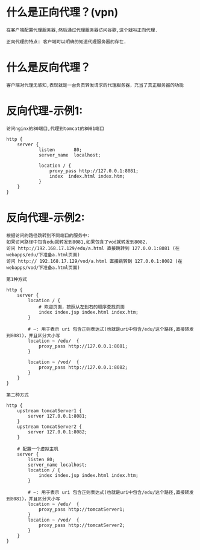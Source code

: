 # 什么是正向代理？(vpn)

    在客户端配置代理服务器,然后通过代理服务器访问谷歌,这个就叫正向代理.
    
    正向代理的特点: 客户端可以明确的知道代理服务器的存在.

# 什么是反向代理？

    客户端对代理无感知,表现就是一台负责转发请求的代理服务器，充当了真正服务器的功能

# 反向代理-示例1:

    访问nginx的80端口,代理到tomcat的8081端口

```shell script
http {
    server {
            listen       80;
            server_name  localhost;
    
            location / {
                proxy_pass http://127.0.0.1:8081;
                index  index.html index.htm;
            }
    }
}
```

# 反向代理-示例2:

    根据访问的路径跳转到不同端口的服务中:
    如果访问路径中包含edu就转发到8081,如果包含了vod就转发到8082.
    访问 http://192.168.17.129/edu/a.html 直接跳转到 127.0.0.1:8081 (在webapps/edu/下准备a.html页面)
    访问 http:// 192.168.17.129/vod/a.html 直接跳转到 127.0.0.1:8082 (在webapps/vod/下准备a.html页面)

    第1种方式

```shell script
http {
    server {
        location / {
            # 欢迎页面，按照从左到右的顺序查找页面
            index index.jsp index.html index.htm;
        }

        # ~: 用于表示 uri 包含正则表达式(也就是uri中包含/edu/这个路径,直接转发到8081)，并且区分大小写
        location ~ /edu/  {
            proxy_pass http://127.0.0.1:8081;
        }    
        
        location ~ /vod/  {
            proxy_pass http://127.0.0.1:8082;
        } 
    }
}
```

    第二种方式

```shell script
http {
    upstream tomcatServer1 {
        server 127.0.0.1:8081;
    }
    upstream tomcatServer2 {
        server 127.0.0.1:8082;
    }

    # 配置一个虚拟主机
    server {
        listen 80;
        server_name localhost;
        location / {
            index index.jsp index.html index.htm;
        }

        # ~: 用于表示 uri 包含正则表达式(也就是uri中包含/edu/这个路径,直接转发到8081)，并且区分大小写
        location ~ /edu/  {
            proxy_pass http://tomcatServer1;
        }    
        location ~ /vod/  {
            proxy_pass http://tomcatServer2;
        } 
    }
}
```
